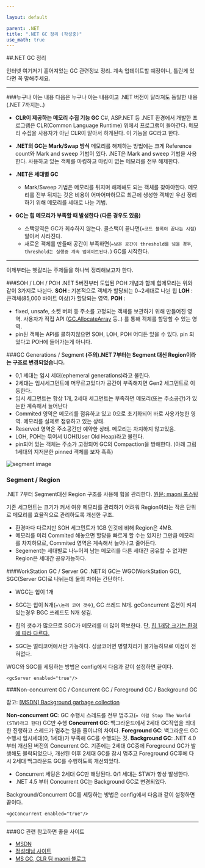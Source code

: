 ```yaml
---

layout: default

parent: .NET
title: ".NET GC 정리 (작성중)"
use_math: true
---
```


##.NET GC 정리

인터넷 여기저기 흩어져있는 GC 관련정보 정리.
계속 업데이트할 예정이니, 틀린게 있다면 꼭 말해주세요.

---
###누구나 아는 내용
다음은 누구나 아는 내용이고 .NET 버전이 달라져도 동일한 내용 (.NET 7까지는..)
- **CLR이 제공하는 메모리 수집 기능 GC**
C#, ASP.NET 등 .NET 환경에서 개발한 프로그램은 CLR(Common Language Runtime) 위에서 프로그램이 돌아간다. 메모리 수집을 사용자가 아닌 CLR이 맡아서 하게된다. 이 기능을 GC라고 한다.  

- **.NET의 GC는 Mark/Swap 방식**
메모리를 해제하는 방법에는 크게 Reference count와 Mark and sweep 기법이 있다. .NET은 Mark and sweep 기법을 사용한다. 사용하고 있는 객체를 마킹하고 마킹이 없는 메모리를 전부 해제한다.

- **.NET은 세대별 GC**
  - Mark/Sweep 기법은 메모리를 뒤지며 해제해도 되는 객체를 찾아야한다. 메모리를 전부 뒤지는 것은 비용이 어마어마하므로 최근에 생성한 객체만 우선 정리하기 위해 메모리를 세대로 나눈 기법.

- **GC는 힙 메모리가 부족할 때 발생한다 (다른 경우도 있음)**
  - 스택영역은 GC가 회수하지 않는다. 콜스택이 끝나면(`=코드 블록이 끝나는 시점`) 알아서 사라진다.
  - 새로운 객체를 만들때 공간이 부족하면(`=남은 공간이 threshold를 넘을 경우`, `threshold는 실행중 계속 업데이트된다.`) GC를 시작한다.
---

이제부터는 헷갈리는 주제들을 하나씩 정리해보고자 한다.


###SOH / LOH / POH
.NET 5버전부터 도입된 POH 개념과 함께 힙메모리는 위와 같이 3가지로 나뉜다.
**SOH** : 기본적으로 객체가 할당되는 0~2세대로 나뉜 힙
**LOH** : 큰객체(85,000 바이트 이상)가 할당되는 영역.
**POH** : 
- fixed, unsafe, 소켓 버퍼 등 주소를 고정되는 객체를 보관하기 위해 만들어진 영역. 사용자가 직접 API ([GC.AllocateArray<T>](https://learn.microsoft.com/en-us/dotnet/api/system.gc.allocatearray?view=net-7.0&WT.mc_id=DT-MVP-4038148) 등..) 를 통해 객체를 할당할 수 있는 영역.
- pin된 객체는 API를 콜하지않으면 SOH, LOH, POH 어디든 있을 수 있다. pin 되었다고 POH에 들어가는게 아니다.

###GC Generations / Segment
**(주의).NET 7부터는 Segment 대신 Region이라는 구조로 변경되었습니다.**

- 0,1 세대는 임시 세대(ephemeral generations)라고 불린다.
- 2세대는 임시세그먼트에 머무르고있다가 공간이 부족해지면 Gen2 세그먼트로 이동한다.
- 임시 세그먼트는 항상 1개, 2세대 세그먼트는 부족하면 메모리(또는 주소공간)가 있는한 계속해서 늘어난다
- Commited 영역은 메모리를 점유하고 있고 0으로 초기화되어 바로 사용가능한 영역. 메모리를 실제로 점유하고 있는 상태.
- Reserved 영역은 주소공간만 예약한 상태. 메모리는 차지하지 않고있음.
- LOH, POH는 묶어서 UOH(User Old Heap)라고 불린다. 
- pin되어 있는 객체는 주소가 고정되어 GC의 Compaction을 방해한다. (아래 그림 1세대의 지저분한 pinned 객체를 보자 흑흑)

 ![segment image](/segment.png)


### Segment / Region
.NET 7부터 Segment대신 Region 구조를 사용해 힙을 관리한다.
[원문: maoni 포스팅](https://itnext.io/how-segments-and-regions-differ-in-decommitting-memory-in-the-net-7-gc-68c58465ab5a)

기존 세그먼트는 크기가 커서 여유 메모리를 관리하기 어려워 Region이라는 작은 단위로 메모리를 효율적으로 관리하도록 개선한 구조.
- 환경마다 다르지만 SOH 세그먼트가 1GB 인것에 비해 Region은 4MB.
- 메모리를 미리 Commited 해놓으면 할당을 빠르게 할 수는 있지만 그만큼 메모리를 차지하므로, Commited 영역은 계속해서 늘어나고 줄어든다.
- Segement는 세대별로 나누어져 남는 메모리를 다른 세대간 공유할 수 없지만 Region은 세대간 공유가능하다.

###WorkStation GC / Server GC
.NET의 GC는 WGC(WorkStation GC), SGC(Server GC)로 나뉘는데 둘의 차이는 간단하다.
- WGC는 힙이 1개
- SGC는 힙이 N개(`=\논리 코어 갯수`), GC 쓰레드 N개. gcConcurrent 옵션이 켜져있는경우 BGC 쓰레드도 N개 생김.

- 힙의 갯수가 많으므로 SGC가 메모리를 더 많이 확보한다. 단, [힙 1개당 크기는 환경에 따라 다르다.](https://learn.microsoft.com/en-us/dotnet/standard/garbage-collection/fundamentals)
- SGC는 멀티코어에서만 가능하다. 싱글코어면 병렬처리가 불가능하므로 이점이 전혀없다.

WGC와 SGC를 세팅하는 방법은 config에서 다음과 같이 설정하면 끝이다.
```
<gcServer enabled="true"/>
```

###Non-concurrent GC / Concurrent GC / Foreground GC / Background GC

참고: [[MSDN] Background garbage collection](https://learn.microsoft.com/en-us/dotnet/standard/garbage-collection/background-gc)

**Non-concurrent GC**: GC 수행시 스레드를 전부 멈추고(`= 이걸 Stop The World (STW)라고 한다`) GC만 수행
**Concurrent GC**: 백그라운드에서 2세대 GC작업을 최대한 진행하고 스레드가 멈추는 일을 줄이냐의 차이다.
**Foreground GC**: 백그라운드 GC수행시 임시세대(0, 1세대)가 부족해 GC를 수행되는 것.
**Background GC**: .NET 4.0부터 개선된 버전의 Concurrent GC. 기존에는 2세대 GC중에 Foreground GC가 발생해도 블락되었으나, 개선된 이후 2세대 GC를 잠시 멈추고 Foreground GC후에 다시 2세대 백그라운드 GC를 수행하도록 개선되었다.

- Concurrent 세팅은 2세대 GC만 해당된다. 0/1 세대는 STW가 항상 발생한다.
- .NET 4.5 부터 Concurrent GC는 Background GC로 변경되었다.


Background/Concurrent GC를 세팅하는 방법은 config에서 다음과 같이 설정하면 끝이다.
```
<gcConcurrent enabled="true"/>
```

---
###GC 관련 참고하면 좋을 사이트
- [MSDN](https://learn.microsoft.com/en-us/dotnet/standard/garbage-collection/)
- [정성태님 사이트](https://www.sysnet.pe.kr/)
- [MS GC, CLR 팀 maoni 블로그](https://devblogs.microsoft.com/dotnet/author/maoni/)